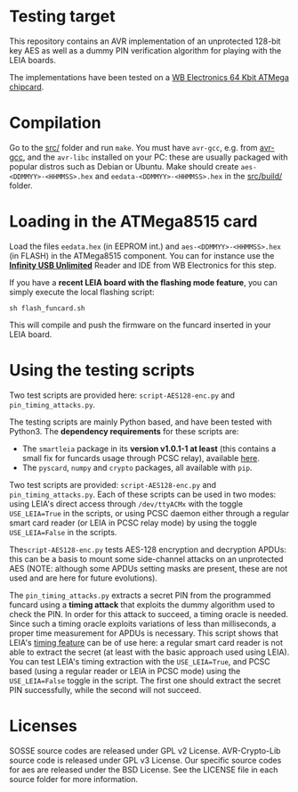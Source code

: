 # Testing target

This repository contains an AVR implementation of an unprotected 128-bit key AES as well as a dummy PIN verification
algorithm for playing with the LEIA boards.

The implementations have been tested on a 
[WB Electronics 64 Kbit ATMega chipcard](http://www.infinityusb.com/default.asp?show=store&ProductGrp=8).

# Compilation

Go to the [src/](src/) folder and run ``make``. You must have `avr-gcc`, e.g. from [avr-gcc](https://gcc.gnu.org/wiki/avr-gcc), and the `avr-libc` installed on your PC: these are usually
packaged with popular distros such as Debian or Ubuntu.
Make should create ``aes-<DDMMYY>-<HHMMSS>.hex`` and ``eedata-<DDMMYY>-<HHMMSS>.hex`` in the [src/build/](src/build/) folder. 


# Loading in the ATMega8515 card

Load the files ``eedata.hex`` (in EEPROM int.) and ``aes-<DDMMYY>-<HHMMSS>.hex`` (in FLASH) in the ATMega8515 component. You can for instance use the [**Infinity USB Unlimited**](http://www.infinityusb.com/default.asp?show=store&ProductID=11) Reader and IDE from WB Electronics for this step.

If you have a **recent LEIA board with the flashing mode feature**, you can simply execute the local flashing script:

```
sh flash_funcard.sh
```
This will compile and push the firmware on the funcard inserted in your LEIA board.

# Using the testing scripts

Two test scripts are provided here: `script-AES128-enc.py` and `pin_timing_attacks.py`.

The testing scripts are mainly Python based, and have been tested with Python3. The **dependency requirements** for these scripts are:

  * The `smartleia` package in its **version v1.0.1-1 at least** (this contains a small fix for funcards usage through PCSC relay), available [here](https://github.com/h2lab/smartleia).
  * The `pyscard`, `numpy` and `crypto` packages, all available with `pip`.

Two test scripts are provided: `script-AES128-enc.py` and `pin_timing_attacks.py`. Each of these scripts can be used in two modes: using LEIA's
direct access through `/dev/ttyACMx` with the toggle `USE_LEIA=True` in the scripts, or using PCSC daemon either through a regular smart card reader
(or LEIA in PCSC relay mode) by using the toggle `USE_LEIA=False` in the scripts.

The`script-AES128-enc.py` tests AES-128 encryption and decryption APDUs: this can be a basis to mount some side-channel attacks on an unprotected
AES (NOTE: although some APDUs setting masks are present, these are not used and are here for future evolutions).

The `pin_timing_attacks.py` extracts a secret PIN from the programmed funcard using a **timing attack** that exploits the dummy algorithm
used to check the PIN. In order for this attack to succeed, a timing oracle is needed. Since such a timing oracle exploits variations
of less than milliseconds, a proper time measurement for APDUs is necessary. This script shows that LEIA's [timing feature](https://h2lab.github.io/smartleia.github.io/c/test.html#timers)
can be of use here: a regular smart card reader is not able to extract the secret (at least with the basic approach used using LEIA). You
can test LEIA's timing extraction with the `USE_LEIA=True`, and PCSC based (using a regular reader or LEIA in PCSC mode) using the
`USE_LEIA=False` toggle in the script. The first one should extract the secret PIN successfully, while the second will not succeed.



# Licenses

SOSSE source codes are released under GPL v2 License. AVR-Crypto-Lib source code is released under GPL v3 License.
Our specific source codes for aes are released under the BSD License. See the LICENSE file in each source folder for more information. 


